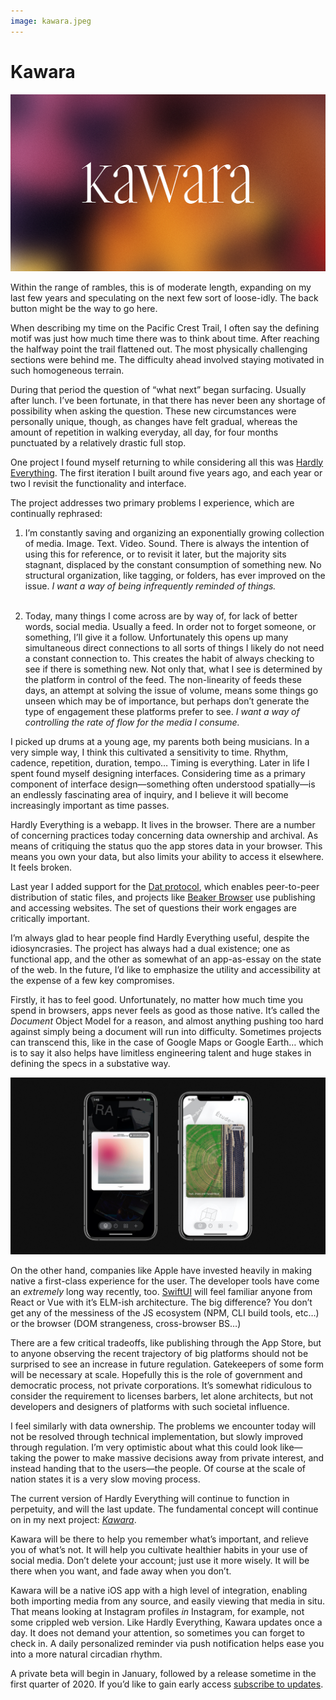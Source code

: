 ```yaml
---
image: kawara.jpeg
---
```


# Kawara

[![c:1/12 r:56.25](kawara.jpeg)](https://kawara.app)

Within the range of rambles, this is of moderate length, expanding on my last few years and speculating on the next few sort of loose-idly. The back button might be the way to go here.

When describing my time on the Pacific Crest Trail, I often say the defining motif was just how much time there was to think about time. After reaching the halfway point the trail flattened out. The most physically challenging sections were behind me. The difficulty ahead involved staying motivated in such homogeneous terrain.

During that period the question of “what next” began surfacing. Usually after lunch. I’ve been fortunate, in that there has never been any shortage of possibility when asking the question. These new circumstances were personally unique, though, as changes have felt gradual, whereas the amount of repetition in walking everyday, all day, for four months punctuated by a relatively drastic full stop.

One project I found myself returning to while considering all this was [Hardly Everything](https://hardlyeverything.com). The first iteration I built around five years ago, and each year or two I revisit the functionality and interface.

<!-- more -->

The project addresses two primary problems I experience, which are continually rephrased:

1. I’m constantly saving and organizing an exponentially growing collection of media. Image. Text. Video. Sound. There is always the intention of using this for reference, or to revisit it later, but the majority sits stagnant, displaced by the constant consumption of something new. No structural organization, like tagging, or folders, has ever improved on the issue. *I want a way of being infrequently reminded of things.*<br><br>

2. Today, many things I come across are by way of, for lack of better words, social media. Usually a feed. In order not to forget someone, or something, I’ll give it a follow. Unfortunately this opens up many simultaneous direct connections to all sorts of things I likely do not need a constant connection to. This creates the habit of always checking to see if there is something new. Not only that, what I see is determined by the platform in control of the feed. The non-linearity of feeds these days, an attempt at solving the issue of volume, means some things go unseen which may be of importance, but perhaps don’t generate the type of engagement these platforms prefer to see. *I want a way of controlling the rate of flow for the media I consume.*

I picked up drums at a young age, my parents both being musicians. In a very simple way, I think this cultivated a sensitivity to time. Rhythm, cadence, repetition, duration, tempo… Timing is everything. Later in life I spent found myself designing interfaces. Considering time as a primary component of interface design—something often understood spatially—is an endlessly fascinating area of inquiry, and I believe it will become increasingly important as time passes.

Hardly Everything is a webapp. It lives in the browser. There are a number of concerning practices today concerning data ownership and archival. As means of critiquing the status quo the app stores data in your browser. This means you own your data, but also limits your ability to access it elsewhere. It feels broken.

Last year I added support for the [Dat protocol](https://dat.foundation), which enables peer-to-peer distribution of static files, and projects like [Beaker Browser](https://beakerbrowser.com) use publishing and accessing websites. The set of questions their work engages are critically important.

I’m always glad to hear people find Hardly Everything useful, despite the idiosyncrasies. The project has always had a dual existence; one as functional app, and the other as somewhat of an app-as-essay on the state of the web. In the future, I’d like to emphasize the utility and accessibility at the expense of a few key compromises.

Firstly, it has to feel good. Unfortunately, no matter how much time you spend in browsers, apps never feels as good as those native. It’s called the *Document* Object Model for a reason, and almost anything pushing too hard against simply being a document will run into difficulty. Sometimes projects can transcend this, like in the case of Google Maps or Google Earth… which is to say it also helps have limitless engineering talent and huge stakes in defining the specs in a substative way.

![c:1/12 r:56.25](kawara-app.jpeg)

On the other hand, companies like Apple have invested heavily in making native a first-class experience for the user. The developer tools have come an *extremely* long way recently, too. [SwiftUI](https://developer.apple.com/xcode/swiftui/) will feel familiar anyone from React or Vue with it’s ELM-ish architecture. The big difference? You don’t get any of the messiness of the JS ecosystem (NPM, CLI build tools, etc…) or the browser (DOM strangeness, cross-browser BS…)

There are a few critical tradeoffs, like publishing through the App Store, but to anyone observing the recent trajectory of big platforms should not be surprised to see an increase in future regulation. Gatekeepers of some form will be necessary at scale. Hopefully this is the role of government and democratic process, not private corporations. It’s somewhat ridiculous to consider the requirement to licenses barbers, let alone architects, but not developers and designers of platforms with such societal influence.

I feel similarly with data ownership. The problems we encounter today will not be resolved through technical implementation, but slowly improved through regulation. I’m very optimistic about what this could look like—taking the power to make massive decisions away from private interest, and instead handing that to the users—the people. Of course at the scale of nation states it is a very slow moving process.

The current version of Hardly Everything will continue to function in perpetuity, and will the last update. The fundamental concept will continue on in my next project: [*Kawara*](http://kawara.app).

Kawara will be there to help you remember what’s important, and relieve you of what’s not. It will help you cultivate healthier habits in your use of social media. Don’t delete your account; just use it more wisely. It will be there when you want, and fade away when you don’t.

Kawara will be a native iOS app with a high level of integration, enabling both importing media from any source, and easily viewing that media in situ. That means looking at Instagram profiles *in* Instagram, for example, not some crippled web version. Like Hardly Everything, Kawara updates once a day. It does not demand your attention, so sometimes you can forget to check in. A daily personalized reminder via push notification helps ease you into a more natural circadian rhythm.

A private beta will begin in January, followed by a release sometime in the first quarter of 2020. If you’d like to gain early access [subscribe to updates](https://www.kawara.app).